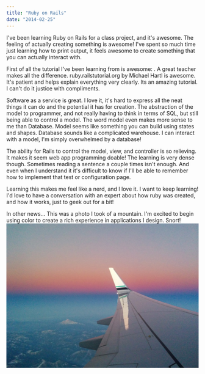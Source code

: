 ```yaml
---
title: "Ruby on Rails"
date: "2014-02-25"
---
```


I've been learning Ruby on Rails for a class project, and it's awesome. The feeling of actually creating something is awesome! I've spent so much time just learning how to print output, it feels awesome to create something that you can actually interact with.

First of all the tutorial I've been learning from is awesome: . A great teacher makes all the difference. [](http://ruby.railstutorial.org/chapters/ "This site")ruby.railstutorial.org by Michael Hartl is awesome. It's patient and helps explain everything very clearly. Its an amazing tutorial. I can't do it justice with compliments.

Software as a service is great. I love it, it's hard to express all the neat things it can do and the potential it has for creation. The abstraction of the model to programmer, and not really having to think in terms of SQL, but still being able to control a model. The word model even makes more sense to me than Database. Model seems like something you can build using states and shapes. Database sounds like a complicated warehouse. I can interact with a model, I'm simply overwhelmed by a database!

The ability for Rails to control the model, view, and controller is so relieving. It makes it seem web app programming doable! The learning is very dense though. Sometimes reading a sentence a couple times isn't enough. And even when I understand it it's difficult to know if I'll be able to remember how to implement that test or configuration page.

Learning this makes me feel like a nerd, and I love it. I want to keep learning! I'd love to have a conversation with an expert about how ruby was created, and how it works, just to geek out for a bit!

In other news... This was a photo I took of a mountain. I'm excited to begin using color to create a rich experience in applications I design. Snort! [![Airplane's and Mountains](images/IMG_20131209_170404-1024x768.jpg)](http://timmyreilly.azurewebsites.net/wp-content/uploads/2014/02/IMG_20131209_170404.jpg)
